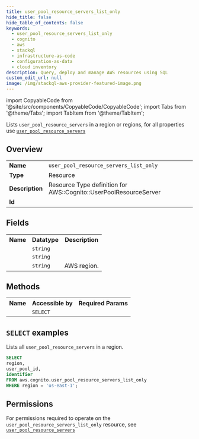 ```yaml
---
title: user_pool_resource_servers_list_only
hide_title: false
hide_table_of_contents: false
keywords:
  - user_pool_resource_servers_list_only
  - cognito
  - aws
  - stackql
  - infrastructure-as-code
  - configuration-as-data
  - cloud inventory
description: Query, deploy and manage AWS resources using SQL
custom_edit_url: null
image: /img/stackql-aws-provider-featured-image.png
---
```


import CopyableCode from '@site/src/components/CopyableCode/CopyableCode';
import Tabs from '@theme/Tabs';
import TabItem from '@theme/TabItem';

Lists <code>user_pool_resource_servers</code> in a region or regions, for all properties use <a href="/services/serviceName/user_pool_resource_servers/"><code>user_pool_resource_servers</code></a>

## Overview
<table>
<tbody>
<tr><td><b>Name</b></td><td><code>user_pool_resource_servers_list_only</code></td></tr>
<tr><td><b>Type</b></td><td>Resource</td></tr>
<tr><td><b>Description</b></td><td>Resource Type definition for AWS::Cognito::UserPoolResourceServer</td></tr>
<tr><td><b>Id</b></td><td><CopyableCode code="aws.cognito.user_pool_resource_servers_list_only" /></td></tr>
</tbody>
</table>

## Fields
<table>
<tbody>
<tr><th>Name</th><th>Datatype</th><th>Description</th></tr><tr><td><CopyableCode code="user_pool_id" /></td><td><code>string</code></td><td></td></tr>
<tr><td><CopyableCode code="identifier" /></td><td><code>string</code></td><td></td></tr>
<tr><td><CopyableCode code="region" /></td><td><code>string</code></td><td>AWS region.</td></tr>
</tbody>
</table>

## Methods

<table>
<tbody>
  <tr>
    <th>Name</th>
    <th>Accessible by</th>
    <th>Required Params</th>
  </tr>
  <tr>
    <td><CopyableCode code="list_resources" /></td>
    <td><code>SELECT</code></td>
    <td><CopyableCode code="region" /></td>
  </tr>
</tbody>
</table>

## `SELECT` examples
Lists all <code>user_pool_resource_servers</code> in a region.
```sql
SELECT
region,
user_pool_id,
identifier
FROM aws.cognito.user_pool_resource_servers_list_only
WHERE region = 'us-east-1';
```


## Permissions

For permissions required to operate on the <code>user_pool_resource_servers_list_only</code> resource, see <a href="/services/cognito/user_pool_resource_servers/#permissions"><code>user_pool_resource_servers</code></a>


